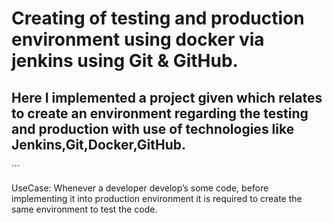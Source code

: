 <h1>Creating of testing and production environment using docker via jenkins using Git & GitHub.</h1>
<h2>Here I implemented a project given which relates to create an environment regarding the testing and production with use of technologies like Jenkins,Git,Docker,GitHub.</h2>
```

UseCase: Whenever a developer  develop’s some  code, before implementing it into production environment it is required to create the same environment to test the code.

```
